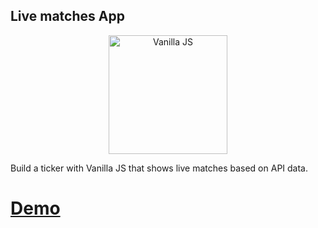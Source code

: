 ## Live matches App

<p align="center">
    <img src="https://upload.wikimedia.org/wikipedia/commons/thumb/9/99/Unofficial_JavaScript_logo_2.svg/768px-Unofficial_JavaScript_logo_2.svg.png" alt="Vanilla JS" width="190" height="190"/>
</p>


Build a ticker with Vanilla JS that shows live matches based on API data.

# [Demo](http://pycolors.com/v2/git/ticker/)

<p align="center">
    <img src="http://pycolors.com/v2/git/ticker/instructions/design.png" alt="" />
</p>
